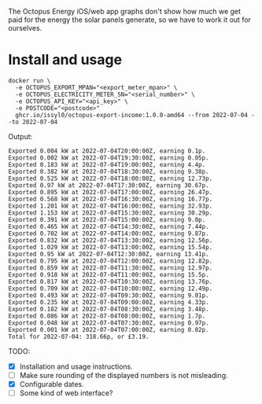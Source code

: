 The Octopus Energy iOS/web app graphs don't show how much we get paid for the energy the solar panels generate, so we have to work it out for ourselves.

# Install and usage

```shell
docker run \
  -e OCTOPUS_EXPORT_MPAN="<export_meter_mpan>" \
  -e OCTOPUS_ELECTRICITY_METER_SN="<serial_number>" \
  -e OCTOPUS_API_KEY="<api_key>" \
  -e POSTCODE="<postcode>"
  ghcr.io/issyl0/octopus-export-income:1.0.0-amd64 --from 2022-07-04 --to 2022-07-04
```

Output:

```shell
Exported 0.004 kW at 2022-07-04T20:00:00Z, earning 0.1p.
Exported 0.002 kW at 2022-07-04T19:30:00Z, earning 0.05p.
Exported 0.183 kW at 2022-07-04T19:00:00Z, earning 4.4p.
Exported 0.382 kW at 2022-07-04T18:30:00Z, earning 9.38p.
Exported 0.525 kW at 2022-07-04T18:00:00Z, earning 12.73p.
Exported 0.97 kW at 2022-07-04T17:30:00Z, earning 30.67p.
Exported 0.895 kW at 2022-07-04T17:00:00Z, earning 26.47p.
Exported 0.568 kW at 2022-07-04T16:30:00Z, earning 16.77p.
Exported 1.201 kW at 2022-07-04T16:00:00Z, earning 32.93p.
Exported 1.153 kW at 2022-07-04T15:30:00Z, earning 30.29p.
Exported 0.391 kW at 2022-07-04T15:00:00Z, earning 9.0p.
Exported 0.465 kW at 2022-07-04T14:30:00Z, earning 7.44p.
Exported 0.702 kW at 2022-07-04T14:00:00Z, earning 9.87p.
Exported 0.832 kW at 2022-07-04T13:30:00Z, earning 12.56p.
Exported 1.029 kW at 2022-07-04T13:00:00Z, earning 15.54p.
Exported 0.95 kW at 2022-07-04T12:30:00Z, earning 13.41p.
Exported 0.795 kW at 2022-07-04T12:00:00Z, earning 12.82p.
Exported 0.859 kW at 2022-07-04T11:30:00Z, earning 12.97p.
Exported 0.918 kW at 2022-07-04T11:00:00Z, earning 15.5p.
Exported 0.817 kW at 2022-07-04T10:30:00Z, earning 13.76p.
Exported 0.709 kW at 2022-07-04T10:00:00Z, earning 12.49p.
Exported 0.493 kW at 2022-07-04T09:30:00Z, earning 9.01p.
Exported 0.235 kW at 2022-07-04T09:00:00Z, earning 4.33p.
Exported 0.182 kW at 2022-07-04T08:30:00Z, earning 3.48p.
Exported 0.086 kW at 2022-07-04T08:00:00Z, earning 1.7p.
Exported 0.048 kW at 2022-07-04T07:30:00Z, earning 0.97p.
Exported 0.001 kW at 2022-07-04T07:00:00Z, earning 0.02p.
Total for 2022-07-04: 318.66p, or £3.19.
```

TODO:

- [x] Installation and usage instructions.
- [ ] Make sure rounding of the displayed numbers is not misleading.
- [x] Configurable dates.
- [ ] Some kind of web interface?
